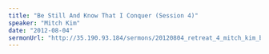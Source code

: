```yaml
---
title: "Be Still And Know That I Conquer (Session 4)"
speaker: "Mitch Kim"
date: "2012-08-04"
sermonUrl: "http://35.190.93.184/sermons/20120804_retreat_4_mitch_kim_be_still_and_know_that_i_conquer.mp3"
---
```

